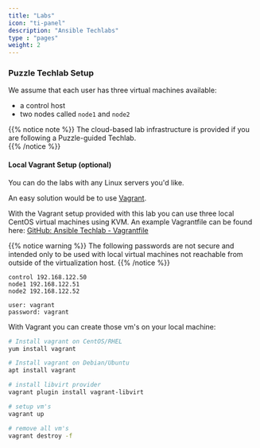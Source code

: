 ```yaml
---
title: "Labs"
icon: "ti-panel"
description: "Ansible Techlabs"
type : "pages"
weight: 2
---
```


### Puzzle Techlab Setup

We assume that each user has three virtual machines available:

- a control host
- two nodes called `node1` and `node2`

{{% notice note %}}
The cloud-based lab infrastructure is provided if you are following a Puzzle-guided Techlab.  
{{% /notice %}}

#### Local Vagrant Setup (optional)

You can do the labs with any Linux servers you'd like.

An easy solution would be to use [Vagrant](https://www.vagrantup.com/).

With the Vagrant setup provided with this lab you can use three local CentOS virtual machines using KVM.
An example Vagrantfile can be found here: [GitHub: Ansible Techlab - Vagrantfile](https://raw.githubusercontent.com/puzzle/ansible-techlab/master/Vagrantfile)

{{% notice warning %}}
The following passwords are not secure and intended only to be used with local virtual machines not reachable from outside of the virtualization host.
{{% /notice %}}

```
control 192.168.122.50
node1 192.168.122.51
node2 192.168.122.52

user: vagrant
password: vagrant
```
With Vagrant you can create those vm's on your local machine:

```bash
# Install vagrant on CentOS/RHEL
yum install vagrant

# Install vagrant on Debian/Ubuntu
apt install vagrant

# install libvirt provider
vagrant plugin install vagrant-libvirt

# setup vm's
vagrant up

# remove all vm's
vagrant destroy -f
```